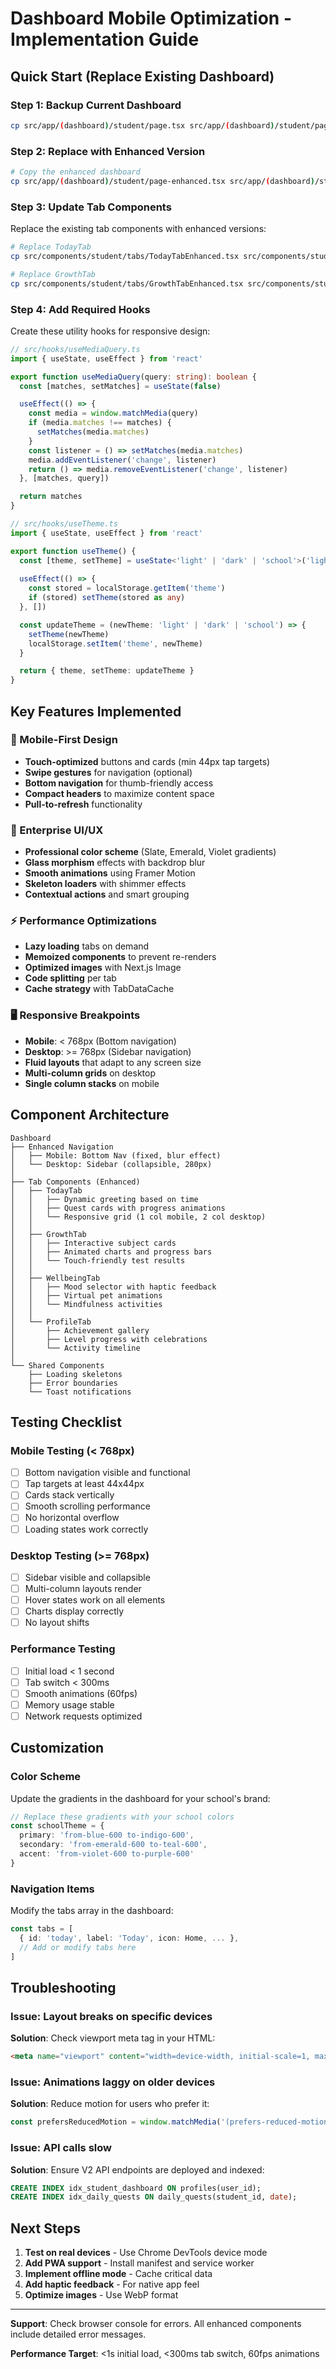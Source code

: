 # Dashboard Mobile Optimization - Implementation Guide

## Quick Start (Replace Existing Dashboard)

### Step 1: Backup Current Dashboard
```bash
cp src/app/(dashboard)/student/page.tsx src/app/(dashboard)/student/page-backup.tsx
```

### Step 2: Replace with Enhanced Version
```bash
# Copy the enhanced dashboard
cp src/app/(dashboard)/student/page-enhanced.tsx src/app/(dashboard)/student/page.tsx
```

### Step 3: Update Tab Components
Replace the existing tab components with enhanced versions:

```bash
# Replace TodayTab
cp src/components/student/tabs/TodayTabEnhanced.tsx src/components/student/tabs/TodayTab.tsx

# Replace GrowthTab  
cp src/components/student/tabs/GrowthTabEnhanced.tsx src/components/student/tabs/GrowthTab.tsx
```

### Step 4: Add Required Hooks
Create these utility hooks for responsive design:

```typescript
// src/hooks/useMediaQuery.ts
import { useState, useEffect } from 'react'

export function useMediaQuery(query: string): boolean {
  const [matches, setMatches] = useState(false)

  useEffect(() => {
    const media = window.matchMedia(query)
    if (media.matches !== matches) {
      setMatches(media.matches)
    }
    const listener = () => setMatches(media.matches)
    media.addEventListener('change', listener)
    return () => media.removeEventListener('change', listener)
  }, [matches, query])

  return matches
}

// src/hooks/useTheme.ts
import { useState, useEffect } from 'react'

export function useTheme() {
  const [theme, setTheme] = useState<'light' | 'dark' | 'school'>('light')
  
  useEffect(() => {
    const stored = localStorage.getItem('theme')
    if (stored) setTheme(stored as any)
  }, [])

  const updateTheme = (newTheme: 'light' | 'dark' | 'school') => {
    setTheme(newTheme)
    localStorage.setItem('theme', newTheme)
  }

  return { theme, setTheme: updateTheme }
}
```

## Key Features Implemented

### 🎯 Mobile-First Design
- **Touch-optimized** buttons and cards (min 44px tap targets)
- **Swipe gestures** for navigation (optional)
- **Bottom navigation** for thumb-friendly access
- **Compact headers** to maximize content space
- **Pull-to-refresh** functionality

### 💼 Enterprise UI/UX
- **Professional color scheme** (Slate, Emerald, Violet gradients)
- **Glass morphism** effects with backdrop blur
- **Smooth animations** using Framer Motion
- **Skeleton loaders** with shimmer effects
- **Contextual actions** and smart grouping

### ⚡ Performance Optimizations
- **Lazy loading** tabs on demand
- **Memoized components** to prevent re-renders
- **Optimized images** with Next.js Image
- **Code splitting** per tab
- **Cache strategy** with TabDataCache

### 🖥️ Responsive Breakpoints
- **Mobile**: < 768px (Bottom navigation)
- **Desktop**: >= 768px (Sidebar navigation)
- **Fluid layouts** that adapt to any screen size
- **Multi-column grids** on desktop
- **Single column stacks** on mobile

## Component Architecture

```
Dashboard
├── Enhanced Navigation
│   ├── Mobile: Bottom Nav (fixed, blur effect)
│   └── Desktop: Sidebar (collapsible, 280px)
│
├── Tab Components (Enhanced)
│   ├── TodayTab
│   │   ├── Dynamic greeting based on time
│   │   ├── Quest cards with progress animations
│   │   └── Responsive grid (1 col mobile, 2 col desktop)
│   │
│   ├── GrowthTab
│   │   ├── Interactive subject cards
│   │   ├── Animated charts and progress bars
│   │   └── Touch-friendly test results
│   │
│   ├── WellbeingTab
│   │   ├── Mood selector with haptic feedback
│   │   ├── Virtual pet animations
│   │   └── Mindfulness activities
│   │
│   └── ProfileTab
│       ├── Achievement gallery
│       ├── Level progress with celebrations
│       └── Activity timeline
│
└── Shared Components
    ├── Loading skeletons
    ├── Error boundaries
    └── Toast notifications
```

## Testing Checklist

### Mobile Testing (< 768px)
- [ ] Bottom navigation visible and functional
- [ ] Tap targets at least 44x44px
- [ ] Cards stack vertically
- [ ] Smooth scrolling performance
- [ ] No horizontal overflow
- [ ] Loading states work correctly

### Desktop Testing (>= 768px)
- [ ] Sidebar visible and collapsible
- [ ] Multi-column layouts render
- [ ] Hover states work on all elements
- [ ] Charts display correctly
- [ ] No layout shifts

### Performance Testing
- [ ] Initial load < 1 second
- [ ] Tab switch < 300ms
- [ ] Smooth animations (60fps)
- [ ] Memory usage stable
- [ ] Network requests optimized

## Customization

### Color Scheme
Update the gradients in the dashboard for your school's brand:

```typescript
// Replace these gradients with your school colors
const schoolTheme = {
  primary: 'from-blue-600 to-indigo-600',
  secondary: 'from-emerald-600 to-teal-600',
  accent: 'from-violet-600 to-purple-600'
}
```

### Navigation Items
Modify the tabs array in the dashboard:

```typescript
const tabs = [
  { id: 'today', label: 'Today', icon: Home, ... },
  // Add or modify tabs here
]
```

## Troubleshooting

### Issue: Layout breaks on specific devices
**Solution**: Check viewport meta tag in your HTML:
```html
<meta name="viewport" content="width=device-width, initial-scale=1, maximum-scale=5" />
```

### Issue: Animations laggy on older devices
**Solution**: Reduce motion for users who prefer it:
```typescript
const prefersReducedMotion = window.matchMedia('(prefers-reduced-motion: reduce)').matches
```

### Issue: API calls slow
**Solution**: Ensure V2 API endpoints are deployed and indexed:
```sql
CREATE INDEX idx_student_dashboard ON profiles(user_id);
CREATE INDEX idx_daily_quests ON daily_quests(student_id, date);
```

## Next Steps

1. **Test on real devices** - Use Chrome DevTools device mode
2. **Add PWA support** - Install manifest and service worker
3. **Implement offline mode** - Cache critical data
4. **Add haptic feedback** - For native app feel
5. **Optimize images** - Use WebP format

---

**Support**: Check browser console for errors. All enhanced components include detailed error messages.

**Performance Target**: <1s initial load, <300ms tab switch, 60fps animations
